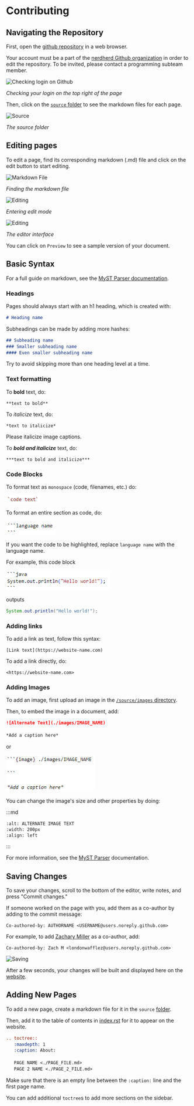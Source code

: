 # Contributing

## Navigating the Repository

First, open the [github repository](https://github.com/nerdherd/documentation) in a web browser.

Your account must be a part of the [nerdherd Github organization](https://github.com/nerdherd) 
in order to edit the repository.
To be invited, please contact a programming subteam member.

![Checking login on Github](./images/Contributing/GithubProfile.png)

*Checking your login on the top right of the page*

Then, click on the [`source` folder](https://github.com/nerdherd/Documentation/tree/main/source) to see the markdown files for each page.

![Source](./images/Contributing/Github1.png)

*The source folder*

## Editing pages

To edit a page, find its corresponding markdown (.md) file 
and click on the edit button to start editing.

![Markdown File](./images/Contributing/Github2.png)

*Finding the markdown file*

![Editing](./images/Contributing/GithubEditing.png)

*Entering edit mode*

![Editing](./images/Contributing/GithubEditing2.png)

*The editor interface*

You can click on `Preview` to see a sample version of your document.

## Basic Syntax

For a full guide on markdown, see the [MyST Parser documentation](https://myst-parser.readthedocs.io/en/latest/syntax/syntax.html).

### Headings

Pages should always start with an h1 heading, which is created with:
```md
# Heading name
```

Subheadings can be made by adding more hashes:
```md
## Subheading name
### Smaller subheading name
#### Even smaller subheading name
```

Try to avoid skipping more than one heading level at a time.

### Text formatting

To **bold** text, do:
```
**text to bold**
```

To *italicize* text, do:
```
*text to italicize*
``` 

Please italicize image captions.

To ***bold and italicize*** text, do:

```
***text to bold and italicize***
```

### Code Blocks

To format text as `monospace` (code, filenames, etc.) do: 

![Monospace](./images/Contributing/CodeBlock2.png)


To format an entire section as code, do:

![Code Block](./images/Contributing/CodeBlock1.png)


If you want the code to be highlighted, replace `language name` with the language name.

For example, this code block

![Monospace](./images/Contributing/CodeBlock3.png)

outputs

```java
System.out.println("Hello world!");
```

### Adding links

To add a link as text, follow this syntax:
```
[Link text](https://website-name.com)
```

To add a link directly, do:
```
<https://website-name.com>
```

### Adding Images

To add an image, first upload an image in the [`/source/images` directory](https://github.com/nerdherd/Documentation/tree/main/source/images).

Then, to embed the image in a document, add:

```md
![Alternate Text](./images/IMAGE_NAME)

*Add a caption here*
```

or

![Adding Images](./images/Contributing/Images.png)

You can change the image's size and other properties by doing:

:::md

```{image} ./images/IMAGE_NAME
:alt: ALTERNATE IMAGE TEXT
:width: 200px
:align: left
```

:::

For more information, see the [MyST Parser](https://myst-parser.readthedocs.io/en/latest/syntax/optional.html#html-images) documentation.

## Saving Changes

To save your changes, scroll to the bottom of the editor, write notes, and press "Commit changes."

If someone worked on the page with you, add them as a co-author by adding to the commit message:
```
Co-authored-by: AUTHORNAME <USERNAME@users.noreply.github.com>
```

For example, to add [Zachary Miller](https://github.com/londonwafflez) as a co-author, add:
```
Co-authored-by: Zach M <londonwafflez@users.noreply.github.com>
```

![Saving](./images/Contributing/GithubCommitting.png)

After a few seconds, your changes will be built and displayed here on the [website](https://nerdherd.github.io/Documentation/).

## Adding New Pages

To add a new page, create a markdown file for it in the `source` [folder](https://github.com/nerdherd/Documentation/tree/main/source).

Then, add it to the table of contents in [index.rst](https://github.com/nerdherd/Documentation/tree/main/source/index.rst) for it to appear on the website.

```rst
.. toctree::
   :maxdepth: 1
   :caption: About:

   PAGE NAME <./PAGE_FILE.md>
   PAGE 2 NAME <./PAGE_2_FILE.md>
```

Make sure that there is an empty line between the `:caption:` line and the first page name.

You can add additional `toctree`s to add more sections on the sidebar.

